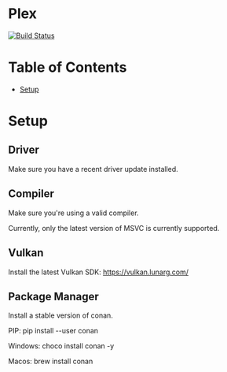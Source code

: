 # Plex

[![Build Status](https://github.com/MathieuDonofrio/xecs/workflows/build/badge.svg)](https://github.com/MathieuDonofrio/plex/actions)

# Table of Contents

* [Setup](#setup)

# Setup

## Driver

Make sure you have a recent driver update installed.

## Compiler

Make sure you're using a valid compiler.

Currently, only the latest version of MSVC is currently supported.

## Vulkan

Install the latest Vulkan SDK: https://vulkan.lunarg.com/

## Package Manager

Install a stable version of conan.

PIP:
pip install --user conan

Windows:
choco install conan -y

Macos:
brew install conan
